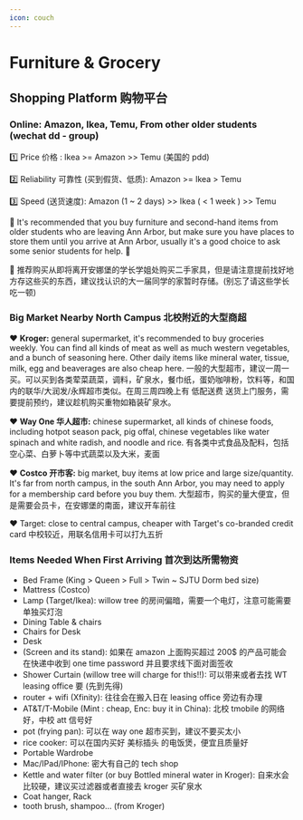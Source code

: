 ```yaml
---
icon: couch
---
```


# Furniture & Grocery

## Shopping Platform 购物平台 <a href="#shopping-platform-gou-wu-ping-tai" id="shopping-platform-gou-wu-ping-tai"></a>

### **Online**: Amazon, Ikea, Temu, From other older students (wechat dd - group) <a href="#shopping-platform-gou-wu-ping-tai" id="shopping-platform-gou-wu-ping-tai"></a>

1️⃣ Price 价格 : Ikea >= Amazon >> Temu (美国的 pdd)

2️⃣ Reliability 可靠性 (买到假货、低质): Amazon >= Ikea > Temu

3️⃣ Speed (送货速度): Amazon (1 \~ 2 days) >> Ikea ( < 1 week ) >> Temu

🌟 It's recommended that you buy furniture and second-hand items from older students who are leaving Ann Arbor, but make sure you have places to store them until you arrive at Ann Arbor, usually it's a good choice to ask some senior students for help. 🙋

🌟 推荐购买从即将离开安娜堡的学长学姐处购买二手家具，但是请注意提前找好地方存这些买的东西，建议找认识的大一届同学的家暂时存储。(别忘了请这些学长吃一顿)

### Big Market Nearby North Campus 北校附近的大型商超 <a href="#big-market-nearby-north-campus-bei-xiao-fu-jin-de-da-xing-shang-chao" id="big-market-nearby-north-campus-bei-xiao-fu-jin-de-da-xing-shang-chao"></a>

❤️ **Kroger:** general supermarket, it's recommended to buy groceries weekly. You can find all kinds of meat as well as much western vegetables, and a bunch of seasoning here. Other daily items like mineral water, tissue, milk, egg and beaverages are also cheap here. 一般的大型超市，建议一周一买。可以买到各类荤菜蔬菜，调料，矿泉水，餐巾纸，蛋奶咖啡粉，饮料等，和国内的联华/大润发/永辉超市类似。在周三周四晚上有 低配送费 送货上门服务，需要提前预约，建议趁机购买重物如箱装矿泉水。

❤️ **Way One 华人超市:** chinese supermarket, all kinds of chinese foods, including hotpot season pack, pig offal, chinese vegetables like water spinach and white radish, and noodle and rice. 有各类中式食品及配料，包括空心菜、白萝卜等中式蔬菜以及大米，麦面

❤️ **Costco 开市客:** big market, buy items at low price and large size/quantity. It's far from north campus, in the south Ann Arbor, you may need to apply for a membership card before you buy them. 大型超市，购买的量大便宜，但是需要会员卡，在安娜堡的南面，建议开车前往

❤️ Target: close to central campus, cheaper with Target's co-branded credit card 中校较近，用联名信用卡可以打九五折

### Items Needed When First Arriving 首次到达所需物资 <a href="#items-needed-when-first-arriving-shou-ci-dao-da-de-wu-zi" id="items-needed-when-first-arriving-shou-ci-dao-da-de-wu-zi"></a>

* Bed Frame (King > Queen > Full > Twin \~ SJTU Dorm bed size)
* Mattress (Costco)
* Lamp (Target/Ikea): willow tree 的房间偏暗，需要一个电灯，注意可能需要单独买灯泡
* Dining Table & chairs
* Chairs for Desk
* Desk
* (Screen and its stand): 如果在 amazon 上面购买超过 200$ 的产品可能会在快递中收到 one time password 并且要求线下面对面签收
* Shower Curtain (willow tree will charge for this!!): 可以带来或者去找 WT leasing office 要 (先到先得)
* router + wifi (Xfinity): 往往会在搬入日在 leasing office 旁边有办理
* AT\&T/T-Mobile (Mint : cheap, Enc: buy it in China): 北校 tmobile 的网络好，中校 att 信号好
* pot (frying pan): 可以在 way one 超市买到，建议不要买太小
* rice cooker: 可以在国内买好 美标插头 的电饭煲，便宜且质量好
* Portable Wardrobe
* Mac/IPad/IPhone: 密大有自己的 tech shop
* Kettle and water filter (or buy Bottled mineral water in Kroger): 自来水会比较硬，建议买过滤器或者直接去 kroger 买矿泉水
* Coat hanger, Rack
* tooth brush, shampoo… (from Kroger)
